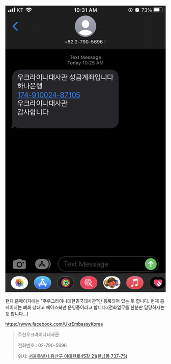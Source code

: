 ![image-20220307103307818](https://raw.githubusercontent.com/KrGil/TIL/main/Personal/stopwar/%EC%A3%BC%ED%95%9C%EC%9A%B0%ED%81%AC%EB%9D%BC%EC%9D%B4%EB%82%98%EB%8C%80%EC%82%AC%EA%B4%80.assets/image-20220307103307818.png)

현재 홈페이지에는 "주우크라이나대한민국대사관"만 등록되어 있는 듯 합니다. 현재 홈페이지는 폐쇄 상태고 페이스북만 운영중이라고 합니다.(전화업무를 한분만 담당하시는 듯 합니다...)

https://www.facebook.com/UkrEmbassyKorea 

>  주한우크라이나대사관
>
> 전화번호 : 02-790-5696
>
> 위치: [서울특별시 용산구 이태원로45길 21(한남동 737-75)](https://map.naver.com/v5/search/%EC%84%9C%EC%9A%B8%ED%8A%B9%EB%B3%84%EC%8B%9C%20%EC%9A%A9%EC%82%B0%EA%B5%AC%20%EC%9D%B4%ED%83%9C%EC%9B%90%EB%A1%9C45%EA%B8%B8%2021(%ED%95%9C%EB%82%A8%EB%8F%99%20737-75)?c=14137079.8922200,4514138.8466360,16,0,0,0,dh)


